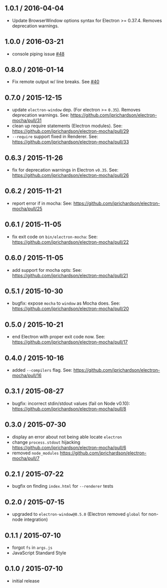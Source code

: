 1.0.1 / 2016-04-04
------------------
- Update BrowserWindow options syntax for Electron >= 0.37.4. Removes deprecation warnings.

1.0.0 / 2016-03-21
------------------
- console piping issue [#48][#48]

0.8.0 / 2016-01-14
------------------
- Fix remote output w/ line breaks. See [#40][#40]

0.7.0 / 2015-12-15
------------------
- update `electron-window` dep. (For electron >= `0.35`). Removes deprecation warnings. See: https://github.com/jprichardson/electron-mocha/pull/31
- clean up require statements (Electron modules). See: https://github.com/jprichardson/electron-mocha/pull/29
- `--require` support fixed in Renderer. See: https://github.com/jprichardson/electron-mocha/pull/33

0.6.3 / 2015-11-26
------------------
- fix for deprecation warnings in Electron `v0.35`. See: https://github.com/jprichardson/electron-mocha/pull/26

0.6.2 / 2015-11-21
------------------
- report error if in mocha: See: https://github.com/jprichardson/electron-mocha/pull/25

0.6.1 / 2015-11-05
------------------
- fix exit code on `bin/electron-mocha`: See: https://github.com/jprichardson/electron-mocha/pull/22

0.6.0 / 2015-11-05
------------------
- add support for mocha opts: See: https://github.com/jprichardson/electron-mocha/pull/21

0.5.1 / 2015-10-30
------------------
- bugfix: expose `mocha` to `window` as Mocha does. See: https://github.com/jprichardson/electron-mocha/pull/20

0.5.0 / 2015-10-21
------------------
- end Electron with proper exit code now. See: https://github.com/jprichardson/electron-mocha/pull/17

0.4.0 / 2015-10-16
------------------
- added `--compilers` flag. See: https://github.com/jprichardson/electron-mocha/pull/16

0.3.1 / 2015-08-27
------------------
- bugfix: incorrect stdin/stdout values (fail on Node v0.10): https://github.com/jprichardson/electron-mocha/pull/8

0.3.0 / 2015-07-30
------------------
- display an error about not being able locate `electron`
- change `process.stdout` hijacking https://github.com/jprichardson/electron-mocha/pull/6
- removed `node_modules` https://github.com/jprichardson/electron-mocha/pull/7

0.2.1 / 2015-07-22
------------------
- bugfix on finding `index.html` for `--renderer` tests

0.2.0 / 2015-07-15
------------------
- upgraded to `electron-window@0.5.0` (Electron removed `global` for non-node integration)

0.1.1 / 2015-07-10
-------------------
- forgot `fs` in `args.js`
- JavaScript Standard Style

0.1.0 / 2015-07-10
------------------
- initial release

<!--- addressing intellij and tee console issue -->
[#48]: https://github.com/jprichardson/electron-mocha/pull/48
<!--- No console output on Windows -->
[#47]: https://github.com/jprichardson/electron-mocha/issues/47
<!--- npm install fails with npm@3.3.6 and node@5.0.0 -->
[#46]: https://github.com/jprichardson/electron-mocha/issues/46
<!--- Generate index.html for renderer tests, and pass relative paths to sc… -->
[#45]: https://github.com/jprichardson/electron-mocha/pull/45
<!--- Usage with Istanbul -->
[#44]: https://github.com/jprichardson/electron-mocha/issues/44
<!--- Add feature to test AMD modules using mocha -->
[#43]: https://github.com/jprichardson/electron-mocha/issues/43
<!--- Add LICENSE file -->
[#42]: https://github.com/jprichardson/electron-mocha/pull/42
<!--- This is really cool tool! I like it .... and just let you know that the LICENSE file is missing :-) -->
[#41]: https://github.com/jprichardson/electron-mocha/issues/41
<!--- Forward to main process.stdout not console.log -->
[#40]: https://github.com/jprichardson/electron-mocha/pull/40
<!--- process.stdout -->
[#39]: https://github.com/jprichardson/electron-mocha/issues/39
<!--- Electron demo app + tests (for main and renderer) -->
[#38]: https://github.com/jprichardson/electron-mocha/pull/38
<!--- Intermittent rmdir errors -->
[#37]: https://github.com/jprichardson/electron-mocha/issues/37
<!--- Add Travis instructions to README -->
[#36]: https://github.com/jprichardson/electron-mocha/pull/36
<!--- Examples of tests written to leverage electron-mocha -->
[#35]: https://github.com/jprichardson/electron-mocha/issues/35
<!--- Modify README with Travis Instructions -->
[#34]: https://github.com/jprichardson/electron-mocha/issues/34
<!--- Add -r/--require support for renderer tests -->
[#33]: https://github.com/jprichardson/electron-mocha/pull/33
<!--- Fix ipc require in renderer -->
[#32]: https://github.com/jprichardson/electron-mocha/pull/32
<!--- Update electron-window -->
[#31]: https://github.com/jprichardson/electron-mocha/pull/31
<!--- remove preferGlobal -->
[#30]: https://github.com/jprichardson/electron-mocha/issues/30
<!--- Cleaner require statements -->
[#29]: https://github.com/jprichardson/electron-mocha/pull/29
<!--- ELIFECYCLE with v0.35.2 on Travis CI -->
[#28]: https://github.com/jprichardson/electron-mocha/issues/28
<!--- Require ipcRenderer instead of ipcMain in the rendered context  -->
[#27]: https://github.com/jprichardson/electron-mocha/pull/27
<!--- Misc things + squash deprecation warning -->
[#26]: https://github.com/jprichardson/electron-mocha/pull/26
<!--- Add error reporting -->
[#25]: https://github.com/jprichardson/electron-mocha/pull/25
<!--- Squash deprecation warning for electron 0.35.0 -->
[#24]: https://github.com/jprichardson/electron-mocha/pull/24
<!--- test 3 fails on OS X  -->
[#23]: https://github.com/jprichardson/electron-mocha/issues/23
<!--- Fixed exit status on running command -->
[#22]: https://github.com/jprichardson/electron-mocha/pull/22
<!--- Add support for mocha.opts -->
[#21]: https://github.com/jprichardson/electron-mocha/pull/21
<!--- Expose mocha to window in renderer context -->
[#20]: https://github.com/jprichardson/electron-mocha/pull/20
<!--- electron-mocha and istanbul/isparta -->
[#19]: https://github.com/jprichardson/electron-mocha/issues/19
<!--- Support `-w, --watch` and `--watch-extensions` args -->
[#18]: https://github.com/jprichardson/electron-mocha/pull/18
<!--- End electron with correct exit code -->
[#17]: https://github.com/jprichardson/electron-mocha/pull/17
<!--- Support `--compilers` arg -->
[#16]: https://github.com/jprichardson/electron-mocha/pull/16
<!--- Support for --compilers js:babel/register -->
[#15]: https://github.com/jprichardson/electron-mocha/issues/15
<!--- Add option to show browser window and report there? -->
[#14]: https://github.com/jprichardson/electron-mocha/issues/14
<!--- --require option not apply to renderer process -->
[#13]: https://github.com/jprichardson/electron-mocha/issues/13
<!--- README clairifcation: jsdom as prerequisite for testing renderer? -->
[#12]: https://github.com/jprichardson/electron-mocha/issues/12
<!--- Cannot run in cygwin on Windows? -->
[#11]: https://github.com/jprichardson/electron-mocha/issues/11
<!--- Is there a way to run electron-mocha part of gulp build? -->
[#10]: https://github.com/jprichardson/electron-mocha/issues/10
<!--- Coffeescript support -->
[#9]: https://github.com/jprichardson/electron-mocha/pull/9
<!--- Prevent error 'Incorrect value for stdio stream: inherit' by using di… -->
[#8]: https://github.com/jprichardson/electron-mocha/pull/8
<!--- Don’t check in node_modules -->
[#7]: https://github.com/jprichardson/electron-mocha/pull/7
<!--- Fix socket errors -->
[#6]: https://github.com/jprichardson/electron-mocha/pull/6
<!--- Fix exit code -->
[#5]: https://github.com/jprichardson/electron-mocha/pull/5
<!--- allow local installs of electron-prebuilt -->
[#4]: https://github.com/jprichardson/electron-mocha/issues/4
<!--- Renderer test hang indefinitely -->
[#3]: https://github.com/jprichardson/electron-mocha/issues/3
<!--- Get this working in Travis-CI -->
[#2]: https://github.com/jprichardson/electron-mocha/issues/2
<!--- Set exit code (dependent upon Electron fix) -->
[#1]: https://github.com/jprichardson/electron-mocha/issues/1
